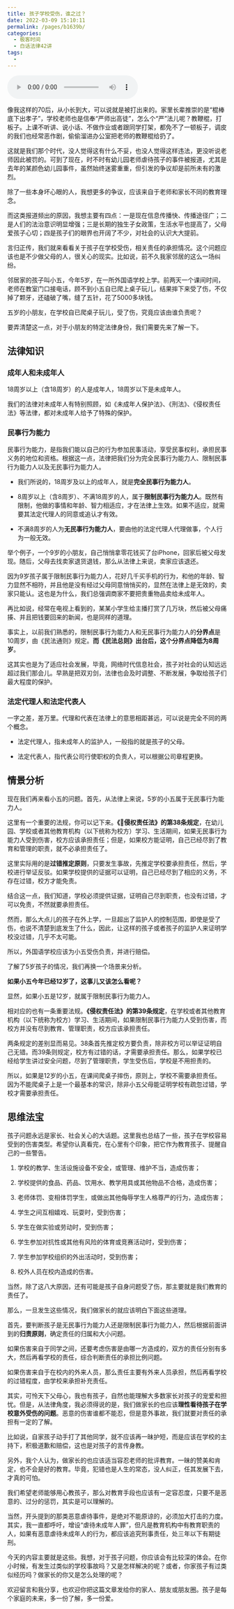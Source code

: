 ```yaml
---
title: 孩子学校受伤，谁之过？
date: 2022-03-09 15:10:11
permalink: /pages/b1639b/
categories:
  - 极客时间
  - 白话法律42讲
tags:
  - 
---
```

<audio title="32.孩子学校受伤，谁之过？" src="https://static001.geekbang.org/resource/audio/3a/d1/3af2361e0b3e557690dc6309d0b38fd1.mp3" controls="controls"></audio> 
<p>像我这样的70后，从小长到大，可以说就是被打出来的。家里长辈推崇的是“棍棒底下出孝子”，学校老师也是信奉“严师出高徒”，怎么个“严”法儿呢？教鞭棍，打板子。上课不听讲、说小话、不做作业或者跟同学打架，都免不了一顿板子，调皮的我们也经常恶作剧，偷偷溜进办公室把老师的教鞭棍给扔了。</p><p>这就是我们那个时代，没人觉得这有什么不妥，也没人觉得这样违法，更没听说老师因此被罚的。可到了现在，时不时有幼儿园老师虐待孩子的事件被报道，尤其是去年的某颜色幼儿园事件，虽然始终迷雾重重，但引发的争议却是前所未有的激烈。</p><p>除了一些本身坏心眼的人，我想更多的争议，应该来自于老师和家长不同的教育理念。</p><p>而这类报道频出的原因，我想主要有四点：一是现在信息传播快、传播途径广；二是人们的法治意识明显增强；三是长期的独生子女政策，生活水平也提高了，父母爱孩子心切；四是孩子们的眼界也开阔了不少，对社会的认识大大提前。</p><p>言归正传，我们就来看看关于孩子在学校受伤，相关责任的承担情况。这个问题应该也是不少做父母的人，很关心的现实。比如说，前不久我家邻居的这么一场纠纷。</p><p>邻居家的孩子叫小五，今年5岁，在一所外国语学校上学。前两天一个课间时间，老师在教室门口接电话，顾不到小五自已爬上桌子玩儿，结果摔下来受了伤，不仅掉了颗牙，还磕破了嘴，缝了五针，花了5000多块钱。</p><!-- [[[read_end]]] --><p>五岁的小朋友，在学校自已爬桌子玩儿，受了伤，究竟应该由谁负责呢？</p><p>要弄清楚这一点，对于小朋友的特定法律身份，我们需要先来了解一下。</p><h2>法律知识</h2><h3>成年人和未成年人</h3><p>18周岁以上（含18周岁）的人是成年人，18周岁以下是未成年人。</p><p>我们的法律对未成年人有特别照顾，如《未成年人保护法》、《刑法》、《侵权责任法》等法律，都对未成年人给予了特殊的保护。</p><h3>民事行为能力</h3><p>民事行为能力，是指我们能以自己的行为参加民事活动，享受民事权利，承担民事义务的地位和资格。根据这一点，法律把我们分为完全民事行为能力人、限制民事行为能力人以及无民事行为能力人。</p><ul>
<li>
<p>我们所说的，18周岁及以上的成年人，就是<strong>完全民事行为能力人</strong>。</p>
</li>
<li>
<p>8周岁以上（含8周岁）、不满18周岁的人，属于<strong>限制民事行为能力人</strong>。既然有限制，他做的事情和年龄、智力相适应，才在法律上生效。如果不适应，就需要其法定代理人的同意或追认才有效。</p>
</li>
<li>
<p>不满8周岁的人为<strong>无民事行为能力人</strong>，要由他的法定代理人代理做事，个人行为一般无效。</p>
</li>
</ul><p>举个例子，一个9岁的小朋友，自己悄悄拿零花钱买了台iPhone，回家后被父母发现。随后，父母去找卖家退货退钱，那么从法律上来说，卖家应该退还。</p><p>因为9岁孩子属于限制民事行为能力人，花好几千买手机的行为，和他的年龄、智力显然不相符，并且他是没有经过父母同意悄悄买的，显然在法律上是无效的，卖家只能认。这也是为什么，我们总强调商家不要把贵重物品卖给未成年人。</p><p>再比如说，经常在电视上看到的，某某小学生给主播打赏了几万块，然后被父母痛揍、并且把钱要回来的新闻，也是同样的道理。</p><p>事实上，以前我们熟悉的，限制民事行为能力人和无民事行为能力人的<strong>分界点</strong>是10周岁，由《民法通则》规定。<strong>而《民法总则》出台后，这个分界点降低为8周岁</strong>。</p><p>这其实也是为了适应社会发展，毕竟，网络时代信息社会，孩子对社会的认知远远超过我们那会儿。早熟是把双刃剑，法律也会及时调整、不断发展，争取给孩子们最大程度的保护。</p><h3>法定代理人和法定代表人</h3><p>一字之差，差万里。代理和代表在法律上的意思相距甚远，可以说是完全不同的两个概念。</p><ul>
<li>
<p>法定代理人，指未成年人的监护人，一般指的就是孩子的父母。</p>
</li>
<li>
<p>法定代表人，指代表公司行使职权的负责人，可以根据公司章程更换。</p>
</li>
</ul><h2>情景分析</h2><p>现在我们再来看小五的问题。首先，从法律上来说，5岁的小五属于无民事行为能力人。</p><p>这里有一个重要的法规，你可以记下来。<strong>《侵权责任法》的第38条规定</strong>，在幼儿园、学校或者其他教育机构（以下统称为校方）学习、生活期间，如果无民事行为能力人受到伤害，校方应该承担责任；但是，如果校方能证明，自己已经尽到了教育和管理的职责，就不必承担责任了。</p><p>这里实际用的是<strong>过错推定原则</strong>，只要发生事故，先推定学校要承担责任，然后，学校进行举证反驳。如果学校提供的证据可以证明，自己已经尽到了相应的义务，不存在过错，校方才能免责。</p><p>结合这一点，我们知道，学校必须提供证据，证明自己尽到职责，也没有过错，才可以免责，不然就要承担责任。</p><p>然而，那么大点儿的孩子在外上学，一旦超出了监护人的控制范围，即使是受了伤，也说不清楚到底发生了什么，因此，让这样的孩子或者孩子的监护人来证明学校没过错，几乎不太可能。</p><p>所以，外国语学校应该为小五受伤负责，并进行赔偿。</p><p>了解了5岁孩子的情况，我们再换一个场景来分析。</p><p><strong>如果小五今年已经12岁了，这事儿又该怎么看呢？</strong></p><p>显然，如果小五是12岁，就属于限制民事行为能力人。</p><p>相对应的也有一条重要法规。<strong>《侵权责任法》的第39条规定</strong>，在学校或者其他教育机构（以下统称为校方）学习、生活期间，如果限制民事行为能力人受到伤害，而校方并没有尽到教育、管理职责，校方应该承担责任。</p><p>两条规定的差别显而易见。38条首先推定校方要负责，除非校方可以举证证明自己无错。而39条则规定，校方有过错的话，才需要承担责任。那么，如果学校已经给学生讲过安全问题，尽到了管理职责，学生受伤后，学校是不用担责的。</p><p>所以，如果是12岁的小五，在课间爬桌子摔伤，原则上，学校不需要承担责任。因为不能爬桌子上是一个最基本的常识，除非小五父母能证明学校有疏忽过错，学校才需要承担责任。</p><h2>思维法宝</h2><p>孩子问题永远是家长、社会关心的大话题。这里我也总结了一些，孩子在学校容易受到的伤害类型。希望你认真看完，在心里有个印象，把它作为教育孩子、提醒自己的一些警告。</p><ol>
<li>
<p>学校的教学、生活设施设备不安全，或管理、维护不当，造成伤害；</p>
</li>
<li>
<p>学校提供的食品、药品、饮用水、教学用具或其他物品不合格，造成伤害；</p>
</li>
<li>
<p>老师体罚、变相体罚学生，或做出其他侮辱学生人格尊严的行为，造成伤害；</p>
</li>
<li>
<p>学生之间互相嬉戏、玩耍时，受到伤害；</p>
</li>
<li>
<p>学生在做实验或劳动时，受到伤害；</p>
</li>
<li>
<p>学生参加对抗性或其他有风险的体育或竞赛活动时，受到伤害；</p>
</li>
<li>
<p>学生参加学校组织的外出活动时，受到伤害；</p>
</li>
<li>
<p>校外人员在校内造成的伤害。</p>
</li>
</ol><p>当然，除了这八大原因，还有可能是孩子自身问题受了伤，那主要就是我们教育的责任了。</p><p>那么，一旦发生这些情况，我们做家长的就应该明白下面这些道理。</p><p>首先，要判断孩子是无民事行为能力人还是限制民事行为能力人，然后根据前面讲到的<strong>归责原则</strong>，确定责任的归属和大小问题。</p><p>如果伤害来自于同学之间，还要考虑伤害是由哪一方造成的，双方的责任分别有多大，然后再看学校的责任，综合判断责任的承担比例问题。</p><p>如果伤害来自于在校内的外来人员，那么责任主要有外来人员承担，然后再看学校的过错程度，由学校来承担补充责任。</p><p><img src="https://static001.geekbang.org/resource/image/ff/f8/ff52c517a347992a5e573bd28751a0f8.jpg" alt=""><br>
其实，可怜天下父母心，我也有孩子，自然也能理解大多数家长对孩子的宠爱和担忧。但是，从法律角度，我必须得说的是，我们做家长的也应该<strong>理性看待孩子在学校意外受伤的问题</strong>。恶意的伤害谁都不能忍，但是意外事故，我们就要对责任的承担有一定的了解。</p><p>比如说，自家孩子动手打了其他同学，就不应该再一昧护短，而是应该在学校的主持下，积极道歉和赔偿，这也是对孩子的言传身教。</p><p>另外，我个人认为，做家长的也应该适当容忍老师的批评教育。一昧的赞美和肯定，也不会是好的教育。毕竟，犯错也是人生的常态，没人纠正，任其发展下去，才真的可怕。</p><p>我们希望老师能够用心教孩子，那么对教育手段也应该有一定容忍度，只要不是恶意的、过分的惩罚，其实是可以理解的。</p><p>当然，开头提到的那类恶意虐待事件，是绝对不能原谅的，必须加大打击的力度。其实，我一直都呼吁，增设“虐待未成年人罪”，但凡是教育机构中有教育职责的人，如果有恶意虐待未成年人的行为，都应该追究刑事责任，处三年以下有期徒刑。</p><p>今天的内容主要就是这些。我想，对于孩子问题，你应该会有比较深的体会。在你小时候，有发生过类似的学校事故吗？又是怎样解决的呢？或者，你家孩子有过类似经历吗？做家长的你又是怎么处理的呢？</p><p>欢迎留言和我分享，也欢迎你把这篇文章发给你的家人、朋友或朋友圈。孩子是每个家庭的未来，多一份了解，多一份爱。</p><p></p>